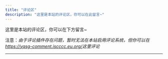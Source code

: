 ```yaml
---
title: "评论区"
description: "这里是本站的评论区，你可以在此留言~"
---
```


这里是本站的评论区，你可以在下方留言~

注意：*由于评论插件存在问题，暂时无法在本站启用评论系统，但你可以在<https://yqsg-comment.iscccc.eu.org/>这里评论*

---
